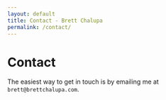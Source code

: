 ```yaml
---
layout: default
title: Contact - Brett Chalupa
permalink: /contact/
---
```


# Contact

The easiest way to get in touch is by emailing me at
`brett@brettchalupa.com`.

